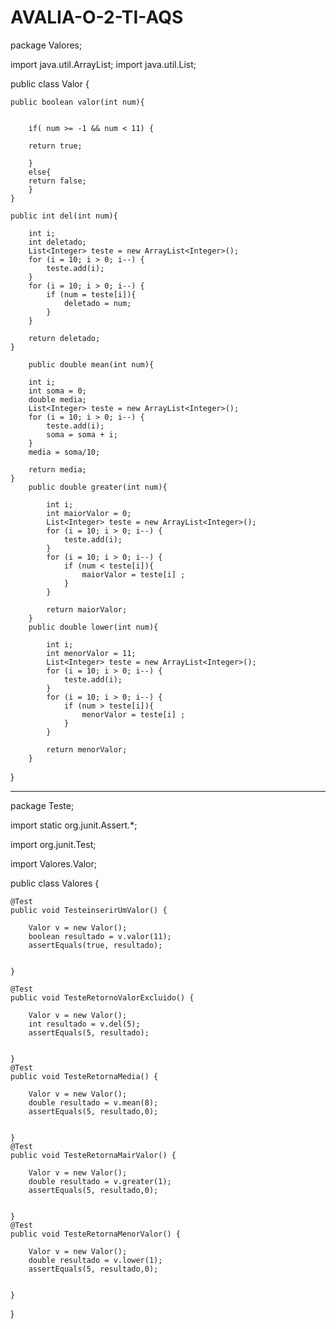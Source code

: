 # AVALIA-O-2-TI-AQS
package Valores;

import java.util.ArrayList;
import java.util.List;

public class Valor {
	
	public boolean valor(int num){
		
		
		if( num >= -1 && num < 11) {
		
		return true;
		
		}
		else{
		return false;
		}
	}
	
	public int del(int num){
		
		int i;
		int deletado;
		List<Integer> teste = new ArrayList<Integer>();
        for (i = 10; i > 0; i--) {
            teste.add(i);
        }
        for (i = 10; i > 0; i--) {
        	if (num = teste[i]){
        		deletado = num;
        	}
        }
		
		return deletado;
	}
	
		public double mean(int num){
		
		int i;
		int soma = 0;
		double media;
		List<Integer> teste = new ArrayList<Integer>();
        for (i = 10; i > 0; i--) {
            teste.add(i);
            soma = soma + i;
        }
        media = soma/10;
        
		return media;
	}
		public double greater(int num){
			
			int i;
			int maiorValor = 0;
			List<Integer> teste = new ArrayList<Integer>();
	        for (i = 10; i > 0; i--) {
	            teste.add(i);
	        }
	        for (i = 10; i > 0; i--) {
	        	if (num < teste[i]){
	        		maiorValor = teste[i] ;
	        	}
	        }
	        
			return maiorValor;
		}
		public double lower(int num){
			
			int i;
			int menorValor = 11;
			List<Integer> teste = new ArrayList<Integer>();
	        for (i = 10; i > 0; i--) {
	            teste.add(i);
	        }
	        for (i = 10; i > 0; i--) {
	        	if (num > teste[i]){
	        		menorValor = teste[i] ;
	        	}
	        }
	        
			return menorValor;
		}
	
}


----------------------------

package Teste;

import static org.junit.Assert.*;

import org.junit.Test;

import Valores.Valor;

public class Valores {

	@Test
	public void TesteinserirUmValor() {
		
		Valor v = new Valor();
		boolean resultado = v.valor(11);
		assertEquals(true, resultado);
		
		
	}
	
	@Test
	public void TesteRetornoValorExcluido() {
		
		Valor v = new Valor();
		int resultado = v.del(5);
		assertEquals(5, resultado);
		
		
	}
	@Test
	public void TesteRetornaMedia() {
		
		Valor v = new Valor();
		double resultado = v.mean(8);
		assertEquals(5, resultado,0);
		
		
	}
	@Test
	public void TesteRetornaMairValor() {
		
		Valor v = new Valor();
		double resultado = v.greater(1);
		assertEquals(5, resultado,0);
		
		
	}
	@Test
	public void TesteRetornaMenorValor() {
		
		Valor v = new Valor();
		double resultado = v.lower(1);
		assertEquals(5, resultado,0);
		
		
	}

}
